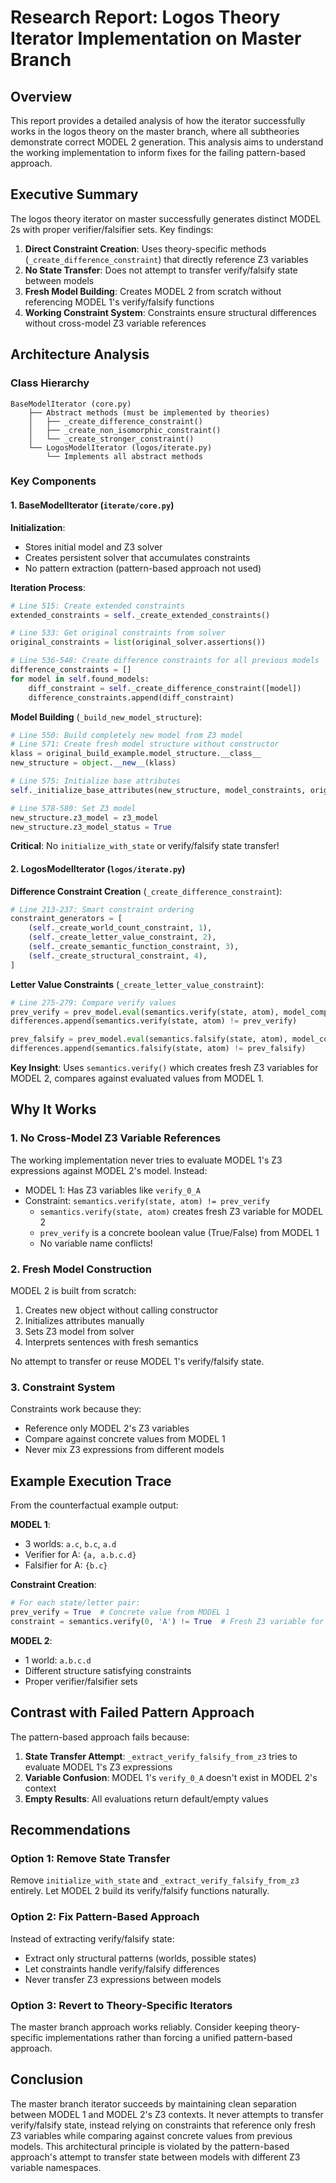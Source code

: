 # Research Report: Logos Theory Iterator Implementation on Master Branch

## Overview

This report provides a detailed analysis of how the iterator successfully works in the logos theory on the master branch, where all subtheories demonstrate correct MODEL 2 generation. This analysis aims to understand the working implementation to inform fixes for the failing pattern-based approach.

## Executive Summary

The logos theory iterator on master successfully generates distinct MODEL 2s with proper verifier/falsifier sets. Key findings:

1. **Direct Constraint Creation**: Uses theory-specific methods (`_create_difference_constraint`) that directly reference Z3 variables
2. **No State Transfer**: Does not attempt to transfer verify/falsify state between models
3. **Fresh Model Building**: Creates MODEL 2 from scratch without referencing MODEL 1's verify/falsify functions
4. **Working Constraint System**: Constraints ensure structural differences without cross-model Z3 variable references

## Architecture Analysis

### Class Hierarchy

```
BaseModelIterator (core.py)
    ├── Abstract methods (must be implemented by theories)
    │   ├── _create_difference_constraint()
    │   ├── _create_non_isomorphic_constraint()
    │   └── _create_stronger_constraint()
    └── LogosModelIterator (logos/iterate.py)
        └── Implements all abstract methods
```

### Key Components

#### 1. BaseModelIterator (`iterate/core.py`)

**Initialization**:
- Stores initial model and Z3 solver
- Creates persistent solver that accumulates constraints
- No pattern extraction (pattern-based approach not used)

**Iteration Process**:
```python
# Line 515: Create extended constraints
extended_constraints = self._create_extended_constraints()

# Line 533: Get original constraints from solver
original_constraints = list(original_solver.assertions())

# Line 536-548: Create difference constraints for all previous models
difference_constraints = []
for model in self.found_models:
    diff_constraint = self._create_difference_constraint([model])
    difference_constraints.append(diff_constraint)
```

**Model Building** (`_build_new_model_structure`):
```python
# Line 550: Build completely new model from Z3 model
# Line 571: Create fresh model structure without constructor
klass = original_build_example.model_structure.__class__
new_structure = object.__new__(klass)

# Line 575: Initialize base attributes
self._initialize_base_attributes(new_structure, model_constraints, original_build_example.settings)

# Line 578-580: Set Z3 model
new_structure.z3_model = z3_model
new_structure.z3_model_status = True
```

**Critical**: No `initialize_with_state` or verify/falsify state transfer!

#### 2. LogosModelIterator (`logos/iterate.py`)

**Difference Constraint Creation** (`_create_difference_constraint`):
```python
# Line 213-237: Smart constraint ordering
constraint_generators = [
    (self._create_world_count_constraint, 1),
    (self._create_letter_value_constraint, 2),
    (self._create_semantic_function_constraint, 3),
    (self._create_structural_constraint, 4),
]
```

**Letter Value Constraints** (`_create_letter_value_constraint`):
```python
# Line 275-279: Compare verify values
prev_verify = prev_model.eval(semantics.verify(state, atom), model_completion=True)
differences.append(semantics.verify(state, atom) != prev_verify)

prev_falsify = prev_model.eval(semantics.falsify(state, atom), model_completion=True)
differences.append(semantics.falsify(state, atom) != prev_falsify)
```

**Key Insight**: Uses `semantics.verify()` which creates fresh Z3 variables for MODEL 2, compares against evaluated values from MODEL 1.

## Why It Works

### 1. No Cross-Model Z3 Variable References

The working implementation never tries to evaluate MODEL 1's Z3 expressions against MODEL 2's model. Instead:

- MODEL 1: Has Z3 variables like `verify_0_A`
- Constraint: `semantics.verify(state, atom) != prev_verify`
  - `semantics.verify(state, atom)` creates fresh Z3 variable for MODEL 2
  - `prev_verify` is a concrete boolean value (True/False) from MODEL 1
  - No variable name conflicts!

### 2. Fresh Model Construction

MODEL 2 is built from scratch:
1. Creates new object without calling constructor
2. Initializes attributes manually
3. Sets Z3 model from solver
4. Interprets sentences with fresh semantics

No attempt to transfer or reuse MODEL 1's verify/falsify state.

### 3. Constraint System

Constraints work because they:
- Reference only MODEL 2's Z3 variables
- Compare against concrete values from MODEL 1
- Never mix Z3 expressions from different models

## Example Execution Trace

From the counterfactual example output:

**MODEL 1**:
- 3 worlds: `a.c`, `b.c`, `a.d`
- Verifier for A: `{a, a.b.c.d}`
- Falsifier for A: `{b.c}`

**Constraint Creation**:
```python
# For each state/letter pair:
prev_verify = True  # Concrete value from MODEL 1
constraint = semantics.verify(0, 'A') != True  # Fresh Z3 variable for MODEL 2
```

**MODEL 2**:
- 1 world: `a.b.c.d`
- Different structure satisfying constraints
- Proper verifier/falsifier sets

## Contrast with Failed Pattern Approach

The pattern-based approach fails because:

1. **State Transfer Attempt**: `_extract_verify_falsify_from_z3` tries to evaluate MODEL 1's Z3 expressions
2. **Variable Confusion**: MODEL 1's `verify_0_A` doesn't exist in MODEL 2's context
3. **Empty Results**: All evaluations return default/empty values

## Recommendations

### Option 1: Remove State Transfer
Remove `initialize_with_state` and `_extract_verify_falsify_from_z3` entirely. Let MODEL 2 build its verify/falsify functions naturally.

### Option 2: Fix Pattern-Based Approach
Instead of extracting verify/falsify state:
- Extract only structural patterns (worlds, possible states)
- Let constraints handle verify/falsify differences
- Never transfer Z3 expressions between models

### Option 3: Revert to Theory-Specific Iterators
The master branch approach works reliably. Consider keeping theory-specific implementations rather than forcing a unified pattern-based approach.

## Conclusion

The master branch iterator succeeds by maintaining clean separation between MODEL 1 and MODEL 2's Z3 contexts. It never attempts to transfer verify/falsify state, instead relying on constraints that reference only fresh Z3 variables while comparing against concrete values from previous models. This architectural principle is violated by the pattern-based approach's attempt to transfer state between models with different Z3 variable namespaces.